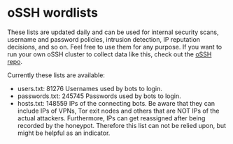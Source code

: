 # oSSH wordlists
These lists are updated daily and can be used for internal security scans, username and password policies, intrusion detection, IP reputation decisions, and so on. Feel free to use them for any purpose. If you want to run your own oSSH cluster to collect data like this, check out the [oSSH repo](https://github.com/toxyl/ossh).  

Currently these lists are available:  
- users.txt: 81276                                                                                                                                                                                                                                                                                                                                                                                                                                                Usernames used by bots to login. 
- passwords.txt: 245745                                                                                                                                                                                                                                                                                                                                                                                                                                                Passwords used by bots to login. 
- hosts.txt: 148559                                                                                                                                                                                                                                                                                                                                                                                                                                                IPs of the connecting bots. Be aware that they can include IPs of VPNs, Tor exit nodes and others that are NOT IPs of the actual attackers. Furthermore, IPs can get reassigned after being recorded by the honeypot. Therefore this list can not be relied upon, but might be helpful as an indicator.
